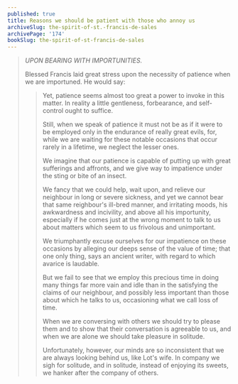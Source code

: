 ```yaml
---
published: true
title: Reasons we should be patient with those who annoy us
archiveSlug: the-spirit-of-st.-francis-de-sales
archivePage: '174'
bookSlug: the-spirit-of-st-francis-de-sales
---
```


> *UPON BEARING WITH IMPORTUNITIES.*
>
> Blessed Francis laid great stress upon the necessity of patience when we are importuned. He would say:
>
>> Yet, patience seems almost too great a power to invoke in this matter. In reality a little gentleness, forbearance, and self-control ought to suffice.
>>
>> Still, when we speak of patience it must not be as if it were to be employed only in the endurance of really great evils, for, while we are waiting for these notable occasions that occur rarely in a lifetime, we neglect the lesser ones.
>>
>> We imagine that our patience is capable of putting up with great sufferings and affronts, and we give way to impatience under the sting or bite of an insect.
>>
>> We fancy that we could help, wait upon, and relieve our neighbour in long or severe sickness, and yet we cannot bear that same reighbour's ill-bred manner, and irritating moods, his awkwardness and incivility, and above all his importunity, especially if he comes just at the wrong moment to talk to us about matters which seem to us frivolous and unimportant.
>>
>> We triumphantly excuse ourselves for our impatience on these occasions by alleging our deeps sense of the value of time; that one only thing, says an ancient writer, with regard to which avarice is laudable.
>>
>> But we fail to see that we employ this precious time in doing many things far more vain and idle than in the satisfying the claims of our neighbour, and possibly less important than those about which he talks to us, occasioning what we call loss of time.
>>
>> When we are conversing with others we should try to please them and to show that their conversation is agreeable to us, and when we are alone we should take pleasure in solitude.
>>
>> Unfortunately, however, our minds are so inconsistent that we are always looking behind us, like Lot's wife. In company we sigh for solitude, and in solitude, instead of enjoying its sweets, we hanker after the company of others.
